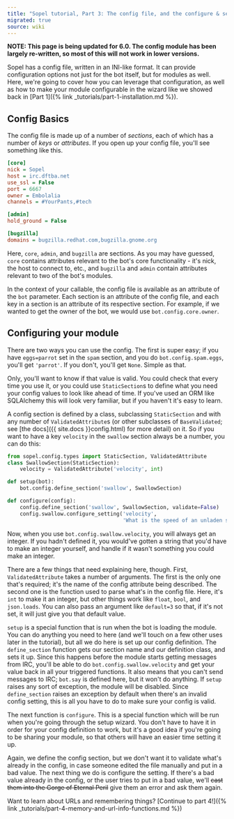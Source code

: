 ```yaml
---
title: "Sopel tutorial, Part 3: The config file, and the configure & setup functions"
migrated: true
source: wiki
---
```


**NOTE: This page is being updated for 6.0. The config module has been largely
re-written, so most of this will not work in lower versions.**

Sopel has a config file, written in an INI-like format. It can provide
configuration options not just for the bot itself, but for modules as well.
Here, we're going to cover how you can leverage that configuration, as well as
how to make your module configurable in the wizard like we showed back in [Part
1]({% link _tutorials/part-1-installation.md %}).

## Config Basics

The config file is made up of a number of *sections*, each of which has a number
of *keys* or *attributes*. If you open up your config file, you'll see
something like this.

```ini
[core]
nick = Sopel
host = irc.dftba.net
use_ssl = False
port = 6667
owner = Embolalia
channels = #YourPants,#tech

[admin]
hold_ground = False

[bugzilla]
domains = bugzilla.redhat.com,bugzilla.gnome.org
```

Here, `core`, `admin`, and `bugzilla` are sections. As you may have guessed,
`core` contains attributes relevant to the bot's core functionality - it's
nick, the host to connect to, etc., and `bugzilla` and `admin` contain
attributes relevant to two of the bot's modules.

In the context of your callable, the config file is available as an attribute
of the `bot` parameter. Each section is an attribute of the config file, and
each key in a section is an attribute of its respective section. For example,
if we wanted to get the owner of the bot, we would use `bot.config.core.owner`.

## Configuring your module

There are two ways you can use the config. The first is super easy; if you have
`eggs=parrot` set in the `spam` section, and you do `bot.config.spam.eggs`,
you'll get `'parrot'`. If you don't, you'll get `None`. Simple as that.

Only, you'll want to know if that value is valid. You could check that every
time you use it, or you could use `StaticSection`s to define what you need your
config values to look like ahead of time. If you've used an ORM like SQLAlchemy
this will look very familiar, but if you haven't it's easy to learn.

A config section is defined by a class, subclassing `StaticSection`
and with any number of `ValidatedAttribute`s (or other subclasses of
`BaseValidated`; see [the docs]({{ site.docs }}config.html) for more detail)
on it. So if you want to have a key `velocity` in the `swallow` section always
be a number, you can do this:

```py
from sopel.config.types import StaticSection, ValidatedAttribute
class SwallowSection(StaticSection):
    velocity = ValidatedAttribute('velocity', int)

def setup(bot):
    bot.config.define_section('swallow', SwallowSection)

def configure(config):
    config.define_section('swallow', SwallowSection, validate=False)
    config.swallow.configure_setting('velocity',
                                     'What is the speed of an unladen swallow?')
```

Now, when you use `bot.config.swallow.velocity`, you will always get an
integer. If you hadn't defined it, you would've gotten a string that you'd have
to make an integer yourself, and handle if it wasn't something you could make
an integer.

There are a few things that need explaining here, though. First,
`ValidatedAttribute` takes a number of arguments. The first is the only one
that's required; it's the name of the config attribute being described. The
second one is the function used to parse what's in the config file. Here, it's
`int` to make it an integer, but other things work like `float`, `bool`, and
`json.loads`. You can also pass an argument like `default=3` so that, if it's
not set, it will just give you that default value.

`setup` is a special function that is run when the bot is loading the module.
You can do anything you need to here (and we'll touch on a few other uses later
in the tutorial), but all we do here is set up our config definition. The
`define_section` function gets our section name and our definition class, and
sets it up. Since this happens before the module starts getting messages from
IRC, you'll be able to do `bot.config.swallow.velocity` and get your value back
in all your triggered functions. It also means that you can't send messages to
IRC; `bot.say` is defined here, but it won't do anything. If `setup` raises any
sort of exception, the module will be disabled. Since `define_section` raises
an exception by default when there's an invalid config setting, this is all you
have to do to make sure your config is valid.

The next function is `configure`. This is a special function which will be run
when you're going through the setup wizard. You don't have to have it in order
for your config definition to work, but it's a good idea if you're going to be
sharing your module, so that others will have an easier time setting it up.

Again, we define the config section, but we don't want it to validate what's
already in the config, in case someone edited the file manually and put in a
bad value. The next thing we do is configure the setting. If there's a bad
value already in the config, or the user tries to put in a bad value, we'll
~~cast them into the Gorge of Eternal Peril~~ give them an error and ask them
again.

Want to learn about URLs and remembering things?
[Continue to part 4!]({% link _tutorials/part-4-memory-and-url-info-functions.md %})
